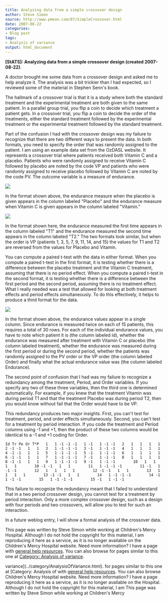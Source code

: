 ```yaml
---
title: Analyzing data from a simple crossover design
author: Steve Simon
source: http://www.pmean.com/07/SimpleCrossover.html
date: 2007-08-22
categories:
- Blog post
tags:
- Analysis of variance
output: html_document
---
```

**[StATS]: Analyzing data from a simple crossover
design (created 2007-08-22)**.

A doctor brought me some data from a crossover design and asked me to
help analyze it. The analysis was a bit trickier than I had expected, so
I reviewed some of the material in Stephen Senn's book.

The hallmark of a crossover trial is that it is a study where both the
standard treatment and the experimental treatment are both given to the
same patient. In a parallel group trial, you flip a coin to decide which
treatment a patient gets. In a crossover trial, you flip a coin to
decide the order of the treatments, either the standard treatment
followed by the experimental treatment or the experimental treatment
followed by the standard treatment.

Part of the confusion I had with the crossover design was my failure to
recognize that there are two different ways to present the data. In both
formats, you need to specify the order that was randomly assigned to the
patient. I am using an example data set from the OzDASL website. It
represents a crossover trial where patients received both Vitamin C and
a placebo. Patients who were randomly assigned to receive Vitamin C
followed by placebo are noted by the code VP and patients who were
randomly assigned to receive placebo followed by Vitamin C are noted by
the code PV. The outcome variable is a measure of endurance.

![](http://www.pmean.com/images/images/07/SimpleCrossover01.gif)

In the format shown above, the endurance measure when the placebo is
given appears in the column labeled "Placebo" and the endurance
measure when Vitamin C is given appears in the column labeled
"Vitamin."

![](http://www.pmean.com/images/images/07/SimpleCrossover02.gif)

In the format shown here, the endurance measured the first time appears
in the column labeled "T1" and the endurance measured the second time
appears in the column labeled "T2." The two formats look similar, but
when the order is VP (patients 1, 3, 5, 7, 9, 11, 14, and 15) the values
for T1 and T2 are reversed from the values for Placebo and Vitamin.

You can compute a paired t-test with the data in either format. When you
compute a paired t-test in the first format, it is testing whether there
is a difference between the placebo treatment and the Vitamin C
treatment, assuming that there is no period effect. When you compute a
paired t-test in the second format, it is testing whether there is a
difference between the first period and the second period, assuming
there is no treatment effect. What I really needed was a test that
allowed for looking at both treatment effects and period effects
simultaneously. To do this effectively, it helps to produce a third
format for the data.

![](http://www.pmean.com/images/images/07/SimpleCrossover03.gif)

In the format shown above, the endurance values appear in a single
column. Since endurance is measured twice on each of 15 patients, this
requires a total of 30 rows. For each of the individual endurance
values, you have to note which patient it is (the column labeled id),
whether the endurance was measured after treatment with Vitamin C or
placebo (the column labeled treatment), whether the endurance was
measured during the first period or during the second period, whether
the patients was randomly assigned to the PV order or the VP order (the
column labeled Order) and finally what the actual endurance value was
(the column labeled Endurance).

The second point of confusion that I had was my failure to recognize a
redundancy among the treatment, Period, and Order variables. If you
specify any two of these three variables, then the third one is
determined automatically. For example, if you knew that the treatment
Vitamin was during period T1 and that the treatment Placebo was during
period T2, then you would know without fail that the Order would have to
be VP.

This redundancy produces two major insights. First, you can't test for
treatment, period, and order effects simultaneously. Second, you can't
test for a treatment by period interaction. If you code the treatment
and Period columns using -1 and +1, then the product of these two
columns would be identical to a -1 and +1 coding for Order.

`Id Tr Pe Or T*P   1   1 -1 -1 -1   1 -1   1 -1 -1   2   1   1   1   1   2 -1 -1   1   1   3   1 -1 -1 -1   3 -1   1 -1 -1   4   1   1   1   1   4 -1 -1   1   1   5   1 -1 -1 -1   5 -1   1 -1 -1   6   1   1   1   1   6 -1 -1   1   1   7   1 -1 -1 -1   7 -1   1 -1 -1   8   1   1   1   1   8 -1 -1   1   1   9   1 -1 -1 -1   9 -1   1 -1 -1        10   1   1   1   1        10 -1 -1   1   1        11   1 -1 -1 -1        11 -1   1 -1 -1        12   1   1   1   1        12 -1 -1   1   1        13   1   1   1   1        13 -1 -1   1   1        14   1 -1 -1 -1        14 -1   1 -1 -1        15   1 -1 -1 -1        15 -1   1 -1 -1`

This failure to recognize the redundancy meant that I failed to
understand that in a two period crossover design, you cannot test for a
treatment by period interaction. Only a more complex crossover design,
such as a design with four periods and two crossovers, will allow you to
test for such an interaction.

In a future weblog entry, I will show a formal analysis of the crossover
data.

This page was written by Steve Simon while working at Children's Mercy
Hospital. Although I do not hold the copyright for this material, I am
reproducing it here as a service, as it is no longer available on the
Children's Mercy Hospital website. Need more information? I have a page
with [general help resources](../GeneralHelp.html). You can also browse
for pages similar to this one at [Category: Analysis of
variance](../category/AnalysisOfVariance.html).
<!---More--->
variance](../category/AnalysisOfVariance.html).
for pages similar to this one at [Category: Analysis of
with [general help resources](../GeneralHelp.html). You can also browse
Children's Mercy Hospital website. Need more information? I have a page
reproducing it here as a service, as it is no longer available on the
Hospital. Although I do not hold the copyright for this material, I am
This page was written by Steve Simon while working at Children's Mercy

<!---Do not use
**[StATS]: Analyzing data from a simple crossover
This page was written by Steve Simon while working at Children's Mercy
Hospital. Although I do not hold the copyright for this material, I am
reproducing it here as a service, as it is no longer available on the
Children's Mercy Hospital website. Need more information? I have a page
with [general help resources](../GeneralHelp.html). You can also browse
for pages similar to this one at [Category: Analysis of
variance](../category/AnalysisOfVariance.html).
--->

